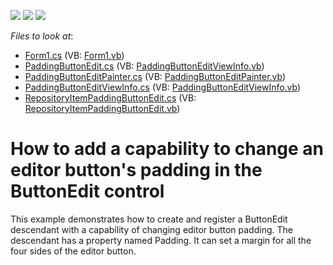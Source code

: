 <!-- default badges list -->
![](https://img.shields.io/endpoint?url=https://codecentral.devexpress.com/api/v1/VersionRange/128618707/13.1.4%2B)
[![](https://img.shields.io/badge/Open_in_DevExpress_Support_Center-FF7200?style=flat-square&logo=DevExpress&logoColor=white)](https://supportcenter.devexpress.com/ticket/details/E2450)
[![](https://img.shields.io/badge/📖_How_to_use_DevExpress_Examples-e9f6fc?style=flat-square)](https://docs.devexpress.com/GeneralInformation/403183)
<!-- default badges end -->
<!-- default file list -->
*Files to look at*:

* [Form1.cs](./CS/ButtonEditWithPadding/Form1.cs) (VB: [Form1.vb](./VB/ButtonEditWithPadding/Form1.vb))
* [PaddingButtonEdit.cs](./CS/ButtonEditWithPadding/PaddingButtonEdit.cs) (VB: [PaddingButtonEditViewInfo.vb](./VB/ButtonEditWithPadding/PaddingButtonEditViewInfo.vb))
* [PaddingButtonEditPainter.cs](./CS/ButtonEditWithPadding/PaddingButtonEditPainter.cs) (VB: [PaddingButtonEditPainter.vb](./VB/ButtonEditWithPadding/PaddingButtonEditPainter.vb))
* [PaddingButtonEditViewInfo.cs](./CS/ButtonEditWithPadding/PaddingButtonEditViewInfo.cs) (VB: [PaddingButtonEditViewInfo.vb](./VB/ButtonEditWithPadding/PaddingButtonEditViewInfo.vb))
* [RepositoryItemPaddingButtonEdit.cs](./CS/ButtonEditWithPadding/RepositoryItemPaddingButtonEdit.cs) (VB: [RepositoryItemPaddingButtonEdit.vb](./VB/ButtonEditWithPadding/RepositoryItemPaddingButtonEdit.vb))
<!-- default file list end -->
# How to add a capability to change an editor button's padding in the ButtonEdit control


<p>This example demonstrates how to create and register a ButtonEdit descendant with a capability of changing editor button padding. The descendant has a property named Padding. It can set a margin for all the four sides of the editor button.</p>

<br/>


